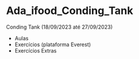 # Ada_ifood_Conding_Tank

Conding Tank (18/09/2023 até 27/09/2023)

- Aulas
- Exercícios (plataforma Everest)
- Exercícios Extras
